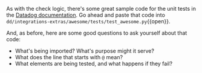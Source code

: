 As with the check logic, there's some great sample code for the unit tests in the [Datadog documentation](https://docs.datadoghq.com/developers/integrations/new_check_howto/#writing-tests). Go ahead and paste that code into `dd/integrations-extras/awesome/tests/test_awesome.py`{{open}}.

And, as before, here are some good questions to ask yourself about that code:
- What's being imported? What's purpose might it serve?
- What does the line that starts with `@` mean?
- What elements are being tested, and what happens if they fail?
